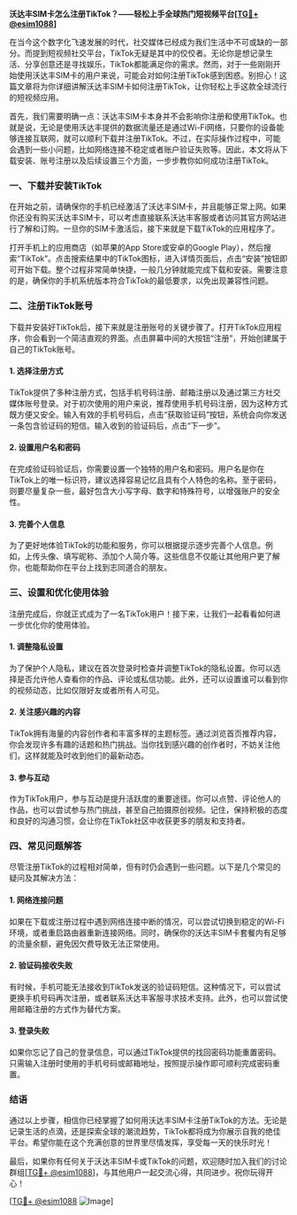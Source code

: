 **沃达丰SIM卡怎么注册TikTok？——轻松上手全球热门短视频平台[[TG💪+ @esim1088](https://t.me/s/esim1088)]**

在当今这个数字化飞速发展的时代，社交媒体已经成为我们生活中不可或缺的一部分。而提到短视频社交平台，TikTok无疑是其中的佼佼者。无论你是想记录生活、分享创意还是寻找娱乐，TikTok都能满足你的需求。然而，对于一些刚刚开始使用沃达丰SIM卡的用户来说，可能会对如何注册TikTok感到困惑。别担心！这篇文章将为你详细讲解沃达丰SIM卡如何注册TikTok，让你轻松上手这款全球流行的短视频应用。

首先，我们需要明确一点：沃达丰SIM卡本身并不会影响你注册和使用TikTok。也就是说，无论是使用沃达丰提供的数据流量还是通过Wi-Fi网络，只要你的设备能够连接互联网，就可以顺利下载并注册TikTok。不过，在实际操作过程中，可能会遇到一些小问题，比如网络连接不稳定或者账户验证失败等。因此，本文将从下载安装、账号注册以及后续设置三个方面，一步步教你如何成功注册TikTok。

### **一、下载并安装TikTok**

在开始之前，请确保你的手机已经激活了沃达丰SIM卡，并且能够正常上网。如果你还没有购买沃达丰SIM卡，可以考虑直接联系沃达丰客服或者访问其官方网站进行了解和订购。一旦你的SIM卡激活后，接下来就是下载TikTok的应用程序了。

打开手机上的应用商店（如苹果的App Store或安卓的Google Play），然后搜索“TikTok”。点击搜索结果中的TikTok图标，进入详情页面后，点击“安装”按钮即可开始下载。整个过程非常简单快捷，一般几分钟就能完成下载和安装。需要注意的是，确保你的手机系统版本符合TikTok的最低要求，以免出现兼容性问题。

### **二、注册TikTok账号**

下载并安装好TikTok后，接下来就是注册账号的关键步骤了。打开TikTok应用程序，你会看到一个简洁直观的界面。点击屏幕中间的大按钮“注册”，开始创建属于自己的TikTok账号。

#### **1. 选择注册方式**
TikTok提供了多种注册方式，包括手机号码注册、邮箱注册以及通过第三方社交媒体账号登录。对于初次使用的用户来说，推荐使用手机号码注册，因为这种方式既方便又安全。输入有效的手机号码后，点击“获取验证码”按钮，系统会向你发送一条包含验证码的短信。输入收到的验证码后，点击“下一步”。

#### **2. 设置用户名和密码**
在完成验证码验证后，你需要设置一个独特的用户名和密码。用户名是你在TikTok上的唯一标识符，建议选择容易记忆且具有个人特色的名称。至于密码，则要尽量复杂一些，最好包含大小写字母、数字和特殊符号，以增强账户的安全性。

#### **3. 完善个人信息**
为了更好地体验TikTok的功能和服务，你可以根据提示逐步完善个人信息。例如，上传头像、填写昵称、添加个人简介等。这些信息不仅能让其他用户更了解你，也能帮助你在平台上找到志同道合的朋友。

### **三、设置和优化使用体验**

注册完成后，你就正式成为了一名TikTok用户！接下来，让我们一起看看如何进一步优化你的使用体验。

#### **1. 调整隐私设置**
为了保护个人隐私，建议在首次登录时检查并调整TikTok的隐私设置。你可以选择是否允许他人查看你的作品、评论或私信功能。此外，还可以设置谁可以看到你的视频动态，比如仅限好友或者所有人可见。

#### **2. 关注感兴趣的内容**
TikTok拥有海量的内容创作者和丰富多样的主题标签。通过浏览首页推荐内容，你会发现许多有趣的话题和热门挑战。当你找到感兴趣的创作者时，不妨关注他们，这样就能及时收到他们的最新动态。

#### **3. 参与互动**
作为TikTok用户，参与互动是提升活跃度的重要途径。你可以点赞、评论他人的作品，也可以尝试参与热门挑战，甚至自己拍摄原创视频。记住，保持积极的态度和良好的沟通习惯，会让你在TikTok社区中收获更多的朋友和支持者。

### **四、常见问题解答**

尽管注册TikTok的过程相对简单，但有时仍会遇到一些问题。以下是几个常见的疑问及其解决方法：

#### **1. 网络连接问题**
如果在下载或注册过程中遇到网络连接中断的情况，可以尝试切换到稳定的Wi-Fi环境，或者重启路由器重新连接网络。同时，确保你的沃达丰SIM卡套餐内有足够的流量余额，避免因欠费导致无法正常使用。

#### **2. 验证码接收失败**
有时候，手机可能无法接收到TikTok发送的验证码短信。这种情况下，可以尝试更换手机号码再次注册，或者联系沃达丰客服寻求技术支持。此外，也可以尝试使用邮箱注册的方式作为替代方案。

#### **3. 登录失败**
如果你忘记了自己的登录信息，可以通过TikTok提供的找回密码功能重置密码。只需输入注册时使用的手机号码或邮箱地址，按照提示操作即可顺利完成密码重置。

### **结语**

通过以上步骤，相信你已经掌握了如何用沃达丰SIM卡注册TikTok的方法。无论是记录生活的点滴，还是探索全球的潮流趋势，TikTok都将成为你展示自我的绝佳平台。希望你能在这个充满创意的世界里尽情发挥，享受每一天的快乐时光！

最后，如果你有任何关于沃达丰SIM卡或TikTok的问题，欢迎随时加入我们的讨论群组[[TG💪+ @esim1088](https://t.me/s/esim1088)]，与其他用户一起交流心得，共同进步。祝你玩得开心！

[[TG💪+ @esim1088](https://t.me/s/esim1088) ![Image](https://i.postimg.cc/4NQfJmqS/Snipaste-2025-05-13-00-14-12.png)]